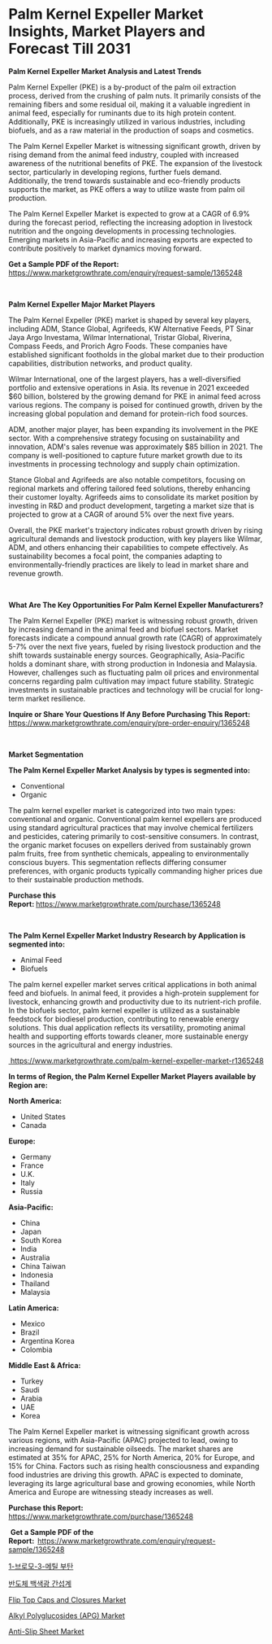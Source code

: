 <p><h1>Palm Kernel Expeller Market Insights, Market Players and Forecast Till 2031</h1></p><p><strong>Palm Kernel Expeller Market Analysis and Latest Trends</strong></p>
<p><p>Palm Kernel Expeller (PKE) is a by-product of the palm oil extraction process, derived from the crushing of palm nuts. It primarily consists of the remaining fibers and some residual oil, making it a valuable ingredient in animal feed, especially for ruminants due to its high protein content. Additionally, PKE is increasingly utilized in various industries, including biofuels, and as a raw material in the production of soaps and cosmetics.</p><p>The Palm Kernel Expeller Market is witnessing significant growth, driven by rising demand from the animal feed industry, coupled with increased awareness of the nutritional benefits of PKE. The expansion of the livestock sector, particularly in developing regions, further fuels demand. Additionally, the trend towards sustainable and eco-friendly products supports the market, as PKE offers a way to utilize waste from palm oil production.</p><p>The Palm Kernel Expeller Market is expected to grow at a CAGR of 6.9% during the forecast period, reflecting the increasing adoption in livestock nutrition and the ongoing developments in processing technologies. Emerging markets in Asia-Pacific and increasing exports are expected to contribute positively to market dynamics moving forward.</p></p>
<p><strong>Get a Sample PDF of the Report:&nbsp;</strong> <a href="https://www.marketgrowthrate.com/enquiry/request-sample/1365248">https://www.marketgrowthrate.com/enquiry/request-sample/1365248</a></p>
<p>&nbsp;</p>
<p><strong>Palm Kernel Expeller Major Market Players</strong></p>
<p><p>The Palm Kernel Expeller (PKE) market is shaped by several key players, including ADM, Stance Global, Agrifeeds, KW Alternative Feeds, PT Sinar Jaya Argo Investama, Wilmar International, Tristar Global, Riverina, Compass Feeds, and Prorich Agro Foods. These companies have established significant footholds in the global market due to their production capabilities, distribution networks, and product quality.</p><p>Wilmar International, one of the largest players, has a well-diversified portfolio and extensive operations in Asia. Its revenue in 2021 exceeded $60 billion, bolstered by the growing demand for PKE in animal feed across various regions. The company is poised for continued growth, driven by the increasing global population and demand for protein-rich food sources.</p><p>ADM, another major player, has been expanding its involvement in the PKE sector. With a comprehensive strategy focusing on sustainability and innovation, ADM's sales revenue was approximately $85 billion in 2021. The company is well-positioned to capture future market growth due to its investments in processing technology and supply chain optimization.</p><p>Stance Global and Agrifeeds are also notable competitors, focusing on regional markets and offering tailored feed solutions, thereby enhancing their customer loyalty. Agrifeeds aims to consolidate its market position by investing in R&D and product development, targeting a market size that is projected to grow at a CAGR of around 5% over the next five years.</p><p>Overall, the PKE market's trajectory indicates robust growth driven by rising agricultural demands and livestock production, with key players like Wilmar, ADM, and others enhancing their capabilities to compete effectively. As sustainability becomes a focal point, the companies adapting to environmentally-friendly practices are likely to lead in market share and revenue growth.</p></p>
<p>&nbsp;</p>
<p><strong>What Are The Key Opportunities For Palm Kernel Expeller Manufacturers?</strong></p>
<p><p>The Palm Kernel Expeller (PKE) market is witnessing robust growth, driven by increasing demand in the animal feed and biofuel sectors. Market forecasts indicate a compound annual growth rate (CAGR) of approximately 5-7% over the next five years, fueled by rising livestock production and the shift towards sustainable energy sources. Geographically, Asia-Pacific holds a dominant share, with strong production in Indonesia and Malaysia. However, challenges such as fluctuating palm oil prices and environmental concerns regarding palm cultivation may impact future stability. Strategic investments in sustainable practices and technology will be crucial for long-term market resilience.</p></p>
<p><strong>Inquire or Share Your Questions If Any Before Purchasing This Report:</strong> <a href="https://www.marketgrowthrate.com/enquiry/pre-order-enquiry/1365248">https://www.marketgrowthrate.com/enquiry/pre-order-enquiry/1365248</a></p>
<p>&nbsp;</p>
<p><strong>Market Segmentation</strong></p>
<p><strong>The Palm Kernel Expeller Market Analysis by types is segmented into:</strong></p>
<p><ul><li>Conventional</li><li>Organic</li></ul></p>
<p><p>The palm kernel expeller market is categorized into two main types: conventional and organic. Conventional palm kernel expellers are produced using standard agricultural practices that may involve chemical fertilizers and pesticides, catering primarily to cost-sensitive consumers. In contrast, the organic market focuses on expellers derived from sustainably grown palm fruits, free from synthetic chemicals, appealing to environmentally conscious buyers. This segmentation reflects differing consumer preferences, with organic products typically commanding higher prices due to their sustainable production methods.</p></p>
<p><strong>Purchase this Report:&nbsp;</strong><a href="https://www.marketgrowthrate.com/purchase/1365248">https://www.marketgrowthrate.com/purchase/1365248</a></p>
<p>&nbsp;</p>
<p><strong>The Palm Kernel Expeller Market Industry Research by Application is segmented into:</strong></p>
<p><ul><li>Animal Feed</li><li>Biofuels</li></ul></p>
<p><p>The palm kernel expeller market serves critical applications in both animal feed and biofuels. In animal feed, it provides a high-protein supplement for livestock, enhancing growth and productivity due to its nutrient-rich profile. In the biofuels sector, palm kernel expeller is utilized as a sustainable feedstock for biodiesel production, contributing to renewable energy solutions. This dual application reflects its versatility, promoting animal health and supporting efforts towards cleaner, more sustainable energy sources in the agricultural and energy industries.</p></p>
<p><a href="https://www.marketgrowthrate.com/palm-kernel-expeller-market-r1365248">&nbsp;https://www.marketgrowthrate.com/palm-kernel-expeller-market-r1365248</a></p>
<p><strong>In terms of Region, the Palm Kernel Expeller Market Players available by Region are:</strong></p>
<p>
    <p> <strong> North America: </strong>
        <ul>
            <li>United States</li>
            <li>Canada</li>
        </ul>
        </p> 
    <p> <strong> Europe: </strong>
        <ul>
            <li>Germany</li>
            <li>France</li>
            <li>U.K.</li>
            <li>Italy</li>
            <li>Russia</li>
        </ul>
        </p> 
    <p> <strong> Asia-Pacific: </strong>
        <ul>
            <li>China</li>
            <li>Japan</li>
            <li>South Korea</li>
            <li>India</li>
            <li>Australia</li>
            <li>China Taiwan</li>
            <li>Indonesia</li>
            <li>Thailand</li>
            <li>Malaysia</li>
        </ul>
        </p> 
    <p> <strong> Latin America: </strong>
        <ul>
            <li>Mexico</li>
            <li>Brazil</li>
            <li>Argentina Korea</li>
            <li>Colombia</li>
        </ul>
        </p> 
    <p> <strong> Middle East & Africa: </strong>
        <ul>
            <li>Turkey</li>
            <li>Saudi</li>
            <li>Arabia</li>
            <li>UAE</li>
            <li>Korea</li>
        </ul>
    </p>
    </p>
<p><p>The Palm Kernel Expeller market is witnessing significant growth across various regions, with Asia-Pacific (APAC) projected to lead, owing to increasing demand for sustainable oilseeds. The market shares are estimated at 35% for APAC, 25% for North America, 20% for Europe, and 15% for China. Factors such as rising health consciousness and expanding food industries are driving this growth. APAC is expected to dominate, leveraging its large agricultural base and growing economies, while North America and Europe are witnessing steady increases as well.</p></p>
<p><strong>Purchase this Report: </strong><a href="https://www.marketgrowthrate.com/purchase/1365248">https://www.marketgrowthrate.com/purchase/1365248</a></p>
<p>&nbsp;<strong>Get a Sample PDF of the Report:&nbsp;&nbsp;</strong><a href="https://www.marketgrowthrate.com/enquiry/request-sample/1365248">https://www.marketgrowthrate.com/enquiry/request-sample/1365248</a></p>
<p><strong></strong></p>
<p><p><a href="https://medium.com/@maximowhite1913/%EC%A0%84%EB%9E%B5-%EB%A1%9C%EB%93%9C%EB%A7%B5-%EA%B8%80%EB%A1%9C%EB%B2%8C-1-%EB%B8%8C%EB%A1%9C%EB%AA%A8-3-%EB%A9%94%ED%8B%B8-%EB%B6%80%ED%83%84-%EC%8B%9C%EC%9E%A5-%ED%86%B5%EC%B0%B0%EB%A0%A5-%EB%B0%8F-%EA%B8%B0%ED%9A%8C-2024-2031-9fc71f93e0e9?postPublishedType=repub">1-브로모-3-메틸 부탄</a></p><p><a href="https://medium.com/@maximowhite1913/%EB%B0%98%EB%8F%84%EC%B2%B4-%EB%B0%B1%EC%83%89%EA%B4%91-%EA%B0%84%EC%84%AD%EA%B3%84%EC%9D%98-%EB%AF%B8%EB%9E%98%EC%97%90-%EC%98%81%ED%96%A5%EC%9D%84-%EB%AF%B8%EC%B9%98%EB%8A%94-%EC%9A%94%EC%9D%B8%EC%9D%80-%EB%AC%B4%EC%97%87%EC%9D%B8%EA%B0%80-2024%EB%85%84%EC%97%90%EC%84%9C-2031%EB%85%84%EA%B9%8C%EC%A7%80%EC%9D%98-%EC%8B%9C%EC%9E%A5-%ED%86%B5%EC%B0%B0%EB%A0%A5-%EB%B0%8F-%EC%84%B1%EC%9E%A5-%EC%A0%84%EB%A7%9D-d5408c4e6983?postPublishedType=repub">반도체 백색광 간섭계</a></p><p><a href="https://www.linkedin.com/pulse/flip-top-caps-closures-market-insights-products-regional-51due?trackingId=nsh3kYxbQOCZ3yvf%2BD9ZlQ%3D%3D">Flip Top Caps and Closures Market</a></p><p><a href="https://issuu.com/reportprime-2/docs/alkyl-polyglucosides-apg-market-siz_2ff99ec3357af9">Alkyl Polyglucosides (APG) Market</a></p><p><a href="https://issuu.com/reportprime-2/docs/anti-slip-sheet-market-size-2030.pp_1cb9fc11323150">Anti-Slip Sheet Market</a></p></p>